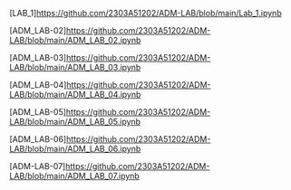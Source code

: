 [LAB_1]https://github.com/2303A51202/ADM-LAB/blob/main/Lab_1.ipynb

[ADM_LAB-02]https://github.com/2303A51202/ADM-LAB/blob/main/ADM_LAB_02.ipynb

[ADM_LAB-03]https://github.com/2303A51202/ADM-LAB/blob/main/ADM_LAB_03.ipynb

[ADM_LAB-04]https://github.com/2303A51202/ADM-LAB/blob/main/ADM_LAB_04.ipynb

[ADM_LAB-05]https://github.com/2303A51202/ADM-LAB/blob/main/ADM_LAB_05.ipynb

[ADM_LAB-06]https://github.com/2303A51202/ADM-LAB/blob/main/ADM_LAB_06.ipynb

[ADM-LAB-07]https://github.com/2303A51202/ADM-LAB/blob/main/ADM_LAB_07.ipynb
